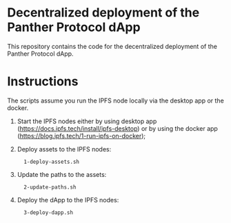 # Decentralized deployment of the Panther Protocol dApp

This repository contains the code for the decentralized deployment of the Panther Protocol dApp.

# Instructions

The scripts assume you run the IPFS node locally via the desktop app or the docker.

1. Start the IPFS nodes either by using desktop app (https://docs.ipfs.tech/install/ipfs-desktop) or by using the docker app (https://blog.ipfs.tech/1-run-ipfs-on-docker);

2. Deploy assets to the IPFS nodes:

         1-deploy-assets.sh

3. Update the paths to the assets:

		 2-update-paths.sh

4. Deploy the dApp to the IPFS nodes:

		 3-deploy-dapp.sh

